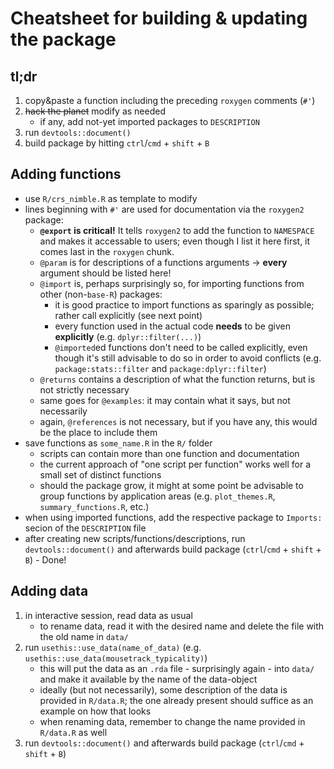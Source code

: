 # Cheatsheet for building & updating the package

## tl;dr

1. copy&paste a function including the preceding `roxygen` comments (`#'`)
2. ~~hack the planet~~ modify as needed
    - if any, add not-yet imported packages to `DESCRIPTION`
3. run `devtools::document()`
4. build package by hitting `ctrl`/`cmd` + `shift` + `B`

## Adding functions

* use `R/crs_nimble.R` as template to modify  
* lines beginning with `#'` are used for documentation via the `roxygen2` package:  
    + **`@export` is critical!** It tells `roxygen2` to add the function to `NAMESPACE` and makes it accessable to users; even though I list it here first, it comes last in the `roxygen` chunk.  
    + `@param` is for descriptions of a functions arguments -> **every** argument should be listed here!  
    + `@import` is, perhaps surprisingly so, for importing functions from other (non-`base-R`) packages:  
        - it is good practice to import functions as sparingly as possible; rather call explicitly (see next point)  
        - every function used in the actual code **needs** to be given **explicitly** (e.g. `dplyr::filter(...)`)  
        - `@imported`ed functions don't need to be called explicitly, even though it's still advisable to do so in order to avoid conflicts (e.g. `package:stats::filter` and `package:dplyr::filter`)  
    + `@returns` contains a description of what the function returns, but is not strictly necessary  
    + same goes for `@examples`: it may contain what it says, but not necessarily  
    + again, `@references` is not necessary, but if you have any, this would be the place to include them  
* save functions as `some_name.R` in the `R/` folder
    + scripts can contain more than one function and documentation
    + the current approach of "one script per function" works well for a small set of distinct functions
    + should the package grow, it might at some point be advisable to group functions by application areas (e.g. `plot_themes.R`, `summary_functions.R`, etc.)
* when using imported functions, add the respective package to `Imports:` secion of the `DESCRIPTION` file
* after creating new scripts/functions/descriptions, run `devtools::document()` and afterwards build package (`ctrl`/`cmd` + `shift` + `B`) - Done!


## Adding data

1. in interactive session, read data as usual
    - to rename data, read it with the desired name and delete the file with the old name in `data/`
2. run `usethis::use_data(name_of_data)` (e.g. `usethis::use_data(mousetrack_typicality)`)
    - this will put the data as an `.rda` file - surprisingly again - into `data/` and make it available by the name of the data-object
    - ideally (but not necessarily), some description of the data is provided in `R/data.R`; the one already present should suffice as an example on how that looks
    - when renaming data, remember to change the name provided in `R/data.R` as well
3. run `devtools::document()` and afterwards build package (`ctrl`/`cmd` + `shift` + `B`)
